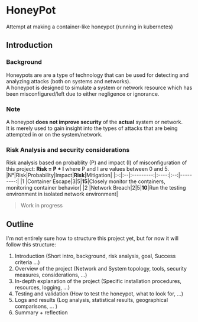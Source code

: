 # HoneyPot
Attempt at making a container-like honeypot (running in kubernetes)

## Introduction
### Background
Honeypots are are a type of technology that can be used for detecting and analyzing attacks (both on systems and networks).  
A honeypot is designed to simulate a system or network resource which has been misconfigured/left due to either negligence or ignorance.  

### Note
A honeypot **does not improve security** of the **actual** system or network.  
It is merely used to gain insight into the types of attacks that are being attempted in or on the system/network.  

### Risk Analysis and security considerations
Risk analysis based on probablity (P) and impact (I) of misconfiguration of this project:
**Risk = P * I** where P and I are values between 0 and 5.  
|N°|Risk|Probability|Impact|**Risk**|Mitigation|
|:-:|:--|:---------:|:----:|:--:|---------:|
|1  |Container Escape|3|5|**15**|Closely monitor the containers, monitoring container behavior|
|2  |Network Breach|2|5|**10**|Run the testing environment in isolated network environment|
> Work in progress

## Outline
I'm not entirely sure how to structure this project yet, but for now it will follow this structure:  
1. Introduction (Short intro, background, risk analysis, goal, Success criteria ...) 
2. Overview of the project (Network and System topology, tools, security measures, considerations, ...)
3. In-depth explanation of the project (Specific installation procedures, resources, logging, ...)
4. Testing and validation (How to test the honeypot, what to look for, ...)
5. Logs and results (Log analysis, statistical results, geographical comparisons, ... )
6. Summary + reflection